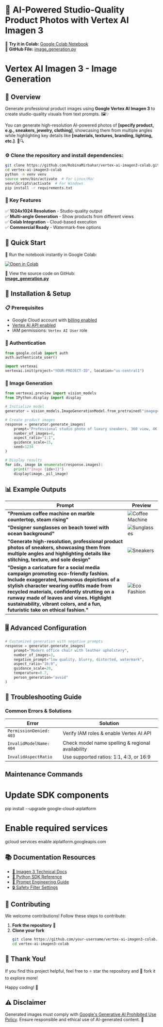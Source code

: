 # 🎨 AI-Powered Studio-Quality Product Photos with Vertex AI Imagen 3

🔗 **Try it in Colab:** [Google Colab Notebook](https://colab.research.google.com/drive/13dpz6jw5rPNVOj-JgLWG9QuStetGc9Y4#scrollTo=Kex2ltfOg68z&uniqifier=2)  
📂 **GitHub File:** [image_generation.py](https://github.com/RobinaMirbahar/vertex-ai-imagen3-colab/blob/main/image_generation.py)  

# Vertex AI Imagen 3 - Image Generation

## 🚀 Overview  
Generate professional product images using **Google Vertex AI Imagen 3** to create studio-quality visuals from text prompts. 🖼️✨  

You can generate high-resolution AI-powered photos of **[specify product, e.g., sneakers, jewelry, clothing]**, showcasing them from multiple angles while highlighting key details like **[materials, textures, branding, lighting, etc.]**. 🎨🔍  



### ⚙️ Clone the repository and install dependencies:  
```bash
git clone https://github.com/RobinaMirbahar/vertex-ai-imagen3-colab.git
cd vertex-ai-imagen3-colab
python -m venv venv
source venv/bin/activate  # For Linux/Mac
venv\Scripts\activate  # For Windows
pip install -r requirements.txt
```

### 🎯 Key Features
✅ **1024x1024 Resolution** - Studio-quality output  
✅ **Multi-angle Generation** - Show products from different views  
✅ **Colab Integration** - Cloud-based execution  
✅ **Commercial Ready** - Watermark-free options  

## 🔗 Quick Start  

🚀 Run the notebook instantly in Google Colab:  

[![Open in Colab](https://colab.research.google.com/assets/colab-badge.svg)](https://colab.research.google.com/drive/13dpz6jw5rPNVOj-JgLWG9QuStetGc9Y4)  

📂 View the source code on GitHub:  
[**image_generation.py**](https://github.com/RobinaMirbahar/vertex-ai-imagen3-colab/blob/main/image_generation.py)  


   
## 🔧 Installation & Setup

 ### 📋 Prerequisites
- Google Cloud account with [billing enabled](https://console.cloud.google.com/)
- [Vertex AI API enabled](https://console.cloud.google.com/vertex-ai)
- IAM permissions: `Vertex AI User` role



### 🔐 Authentication
```python
from google.colab import auth
auth.authenticate_user()

import vertexai
vertexai.init(project="YOUR-PROJECT-ID", location="us-central1")
```

### 📸 Image Generation
```python
from vertexai.preview import vision_models
from IPython.display import display

# Initialize model
generator = vision_models.ImageGenerationModel.from_pretrained("imagegeneration-002")

# Create product images
response = generator.generate_images(
    prompt="Professional studio photo of luxury sneakers, 360 view, 4K resolution",
    number_of_images=4,
    aspect_ratio="1:1",
    guidance_scale=15,
    seed=1234
)

# Display results
for idx, image in enumerate(response.images):
    print(f"Image {idx+1}")
    display(image._pil_image)
```

## 📊 Example Outputs
| **Prompt** | **Preview** |
|------------|------------|
| **"Premium coffee machine on marble countertop, steam rising"** | ![Coffee Machine](https://github.com/RobinaMirbahar/vertex-ai-imagen3-colab/blob/main/Images/img0.png) |
| **"Designer sunglasses on beach towel with ocean background"** | ![Sunglasses](https://github.com/RobinaMirbahar/vertex-ai-imagen3-colab/blob/main/Images/img1.png) |
| **"Generate high-resolution, professional product photos of sneakers, showcasing them from multiple angles and highlighting details like stitching, texture, and sole design"** | ![Sneakers](https://github.com/RobinaMirbahar/vertex-ai-imagen3-colab/blob/main/Images/img03.png) |
| **"Design a caricature for a social media campaign promoting eco-friendly fashion. Include exaggerated, humorous depictions of a stylish character wearing outfits made from recycled materials, confidently strutting on a runway made of leaves and vines. Highlight sustainability, vibrant colors, and a fun, futuristic take on ethical fashion."** | ![Eco Fashion](https://github.com/RobinaMirbahar/vertex-ai-imagen3-colab/blob/main/Images/img04.png) |


## 🎚️ Advanced Configuration
```python
# Customized generation with negative prompts
response = generator.generate_images(
    prompt="Modern office chair with leather upholstery",
    number_of_images=3,
    negative_prompt="low quality, blurry, distorted, watermark",
    aspect_ratio="16:9",
    guidance_scale=20,
    temperature=0.7,
    person_generation="avoid"
)
```


## 🚨 Troubleshooting Guide

### Common Errors & Solutions
| Error | Solution |
|-------|----------|
| `PermissionDenied: 403` | Verify IAM roles & enable Vertex AI API |
| `InvalidModelName: 404` | Check model name spelling & regional availability |
| `InvalidAspectRatio` | Use supported ratios: 1:1, 4:3, or 16:9 |

## Maintenance Commands
# Update SDK components
pip install --upgrade google-cloud-aiplatform

# Enable required services
gcloud services enable aiplatform.googleapis.com

## 📚 Documentation Resources  

- [📖 Imagen 3 Technical Docs](https://cloud.google.com/vertex-ai/docs/generative-ai/image/overview)  
- [🐍 Python SDK Reference](https://googleapis.dev/python/aiplatform/latest/vertexai.html)  
- [📝 Prompt Engineering Guide](https://cloud.google.com/vertex-ai/docs/generative-ai/image/prompting)  
- [🔒 Safety Filter Settings](https://cloud.google.com/vertex-ai/docs/generative-ai/image/safety)  

## 🤝 Contributing  

We welcome contributions! Follow these steps to contribute:  

1. **Fork the repository** 🔄  
2. **Clone your fork**  
   ```bash
   git clone https://github.com/your-username/vertex-ai-imagen3-colab.git
   cd vertex-ai-imagen3-colab


## 🙌 Thank You!  

If you find this project helpful, feel free to ⭐ star the repository and 🔄 fork it to explore more!  

Happy coding! 🚀  
## ⚠️ Disclaimer  

Generated images must comply with [Google's Generative AI Prohibited Use Policy](https://cloud.google.com/terms/service-terms#19-google-generative-ai). Ensure responsible and ethical use of AI-generated content. 🚀  
